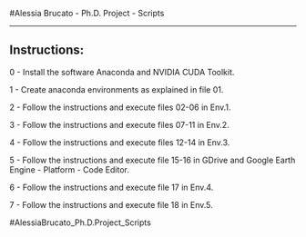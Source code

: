 #Alessia Brucato - Ph.D. Project - Scripts

------------------------------------------------------------
Instructions:
------------------------------------------------------------

0 - Install the software Anaconda and NVIDIA CUDA Toolkit.

1 - Create anaconda environments as explained in file 01.

2 - Follow the instructions and execute files 02-06 in Env.1.

3 - Follow the instructions and execute files 07-11 in Env.2.

4 - Follow the instructions and execute files 12-14 in Env.3.

5 - Follow the instructions and execute file 15-16 in GDrive and Google Earth Engine - Platform - Code Editor.

6 - Follow the instructions and execute file 17 in Env.4.

7 - Follow the instructions and execute file 18 in Env.5.



#AlessiaBrucato_Ph.D.Project_Scripts
